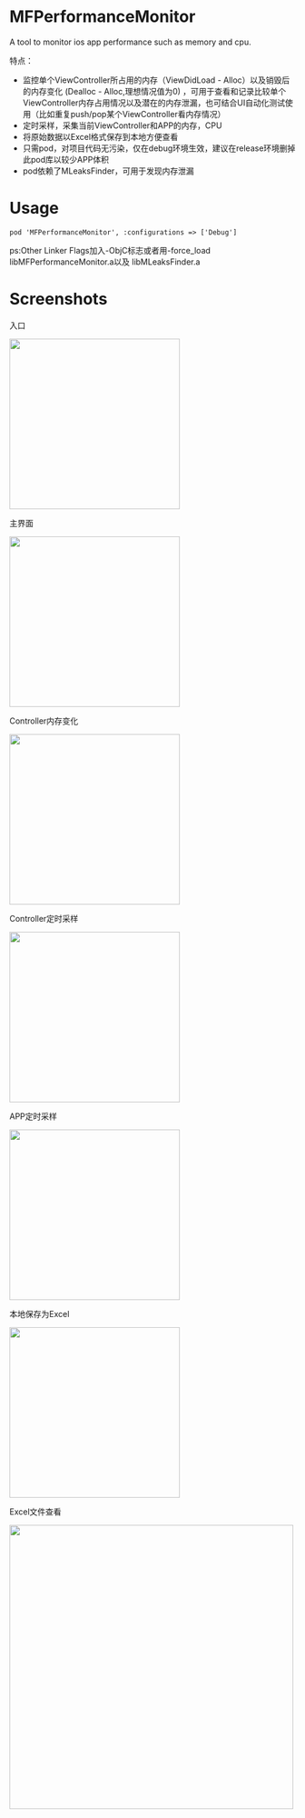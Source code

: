# MFPerformanceMonitor
A tool to monitor ios app performance such as memory and cpu.

特点：

*	监控单个ViewController所占用的内存（ViewDidLoad - Alloc）以及销毁后的内存变化 (Dealloc - Alloc,理想情况值为0) ，可用于查看和记录比较单个ViewController内存占用情况以及潜在的内存泄漏，也可结合UI自动化测试使用（比如重复push/pop某个ViewController看内存情况）
*	定时采样，采集当前ViewController和APP的内存，CPU
*	将原始数据以Excel格式保存到本地方便查看
*	只需pod，对项目代码无污染，仅在debug环境生效，建议在release环境删掉此pod库以较少APP体积
*	pod依赖了MLeaksFinder，可用于发现内存泄漏

# Usage
```
pod 'MFPerformanceMonitor', :configurations => ['Debug']
```

ps:Other Linker Flags加入-ObjC标志或者用-force_load libMFPerformanceMonitor.a以及 libMLeaksFinder.a

# Screenshots

入口

<img src="http://vviicc.qiniudn.com/menu@2x.png" width="300">

主界面

<img src="http://vviicc.qiniudn.com/main@2x.png" width="300">

Controller内存变化

<img src="http://vviicc.qiniudn.com/lifecycle@2x.png" width="300">

Controller定时采样

<img src="http://vviicc.qiniudn.com/sampling@2x.png" width="300">

APP定时采样

<img src="http://vviicc.qiniudn.com/app@2x.png" width="300">

本地保存为Excel 

<img src="http://vviicc.qiniudn.com/file@2x.png" width="300">

Excel文件查看 

<img src="http://vviicc.qiniudn.com/excel@2x.png" width="500">
